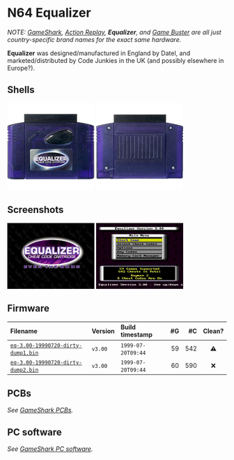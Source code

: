 # N64 Equalizer

_NOTE: [GameShark](/n64-gameshark.md), [Action Replay](/n64-actionreplay.md), **Equalizer**, and [Game Buster](/n64-gamebuster.md) are all just country-specific brand names for the exact same hardware._

**Equalizer** was designed/manufactured in England by Datel, and marketed/distributed by Code Junkies in the UK (and possibly elsewhere in Europe?).

## Shells

<a href="/assets/photos/n64-equalizer-01-shell-01-front-3231x2430.png">
  <img alt=""
       src="/assets/photos/n64-equalizer-01-shell-01-front-200.png"
       width="200"></a>
<a href="/assets/photos/n64-equalizer-01-shell-02-back-3267x2415.png">
  <img alt=""
       src="/assets/photos/n64-equalizer-01-shell-02-back-200.png"
       width="200"></a>

## Screenshots

<img alt="Screenshot of the splash screen from an N64 Equalizer v3.00"
     src="/n64/firmware/screenshots/equalizer/n64-eq-3.00-screenshot-01-splash-screen.png"
     width="200">
<img alt="Screenshot of the main menu from an N64 Equalizer v3.00"
     src="/n64/firmware/screenshots/equalizer/n64-eq-3.00-screenshot-02-main-menu.png"
     width="200">

## Firmware

| Filename                               | Version | Build timestamp    | #G   | #C   | Clean? |
|:-------------------------------------- |:------- |:------------------ | ----:| ----:|:------:|
| [`eq-3.00-19990720-dirty-dump1.bin`][] | `v3.00` | `1999-07-20T09:44` |   59 |  542 | ⚠️      |
| [`eq-3.00-19990720-dirty-dump2.bin`][] | `v3.00` | `1999-07-20T09:44` |   60 |  590 | ❌      |

[`eq-3.00-19990720-dirty-dump1.bin`]: /n64/firmware/eq-3.00-19990720-dirty-dump1.bin
[`eq-3.00-19990720-dirty-dump2.bin`]: /n64/firmware/eq-3.00-19990720-dirty-dump2.bin

## PCBs

_See [GameShark PCBs](/n64-gameshark.md#pcbs)._

## PC software

_See [GameShark PC software](/n64-gameshark.md#pc-software)._
